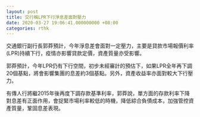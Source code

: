 ```yaml
---
layout: post
title: 交行稱LPR下行淨息差面對壓力
date: 2020-03-27 19:06:41.000000000 +08:00
categories: rthk
---
```


交通銀行副行長郭莽預計，今年淨息差會面對一定壓力，主要是貸款市場報價利率(LPR)持續下行，疫情亦影響貸款定價，資產質量亦受影響。

郭莽預計，今年LPR仍有下行空間，初步未經審計的預估下，如果LPR全年再下調20個基點，將會影響集團的息差約3個基點。另外，資產收益率亦面對較大下行壓力。

有傳人行將繼2015年後再度下調存款基準利率，郭莽說，單方面的存款利率下降對息差有正面作用，會捉緊市場利率較低的時機，降低綜合負債成本，加強管控資產質量，鞏固息差表現。
